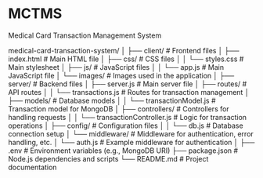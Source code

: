 # MCTMS
Medical Card Transaction Management System

medical-card-transaction-system/
│
├── client/                     # Frontend files
│   ├── index.html              # Main HTML file
│   ├── css/                    # CSS files
│   │   └── styles.css          # Main stylesheet
│   ├── js/                     # JavaScript files
│   │   └── app.js              # Main JavaScript file
│   └── images/                 # Images used in the application
│
├── server/                     # Backend files
│   ├── server.js               # Main server file
│   ├── routes/                 # API routes
│   │   └── transactions.js      # Routes for transaction management
│   ├── models/                 # Database models
│   │   └── transactionModel.js  # Transaction model for MongoDB
│   ├── controllers/            # Controllers for handling requests
│   │   └── transactionController.js # Logic for transaction operations
│   ├── config/                 # Configuration files
│   │   └── db.js               # Database connection setup
│   └── middleware/             # Middleware for authentication, error handling, etc.
│       └── auth.js             # Example middleware for authentication
│
├── .env                        # Environment variables (e.g., MongoDB URI)
├── package.json                # Node.js dependencies and scripts
└── README.md                   # Project documentation

